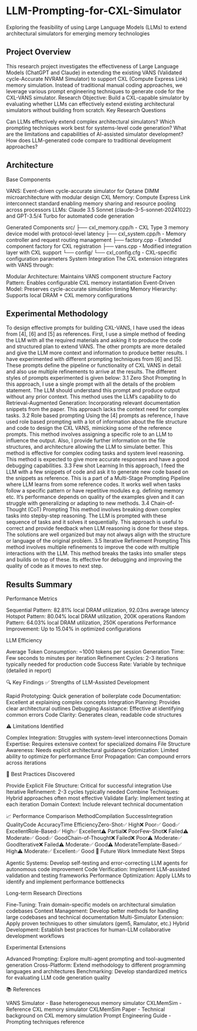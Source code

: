 ﻿# LLM-Prompting-for-CXL-Simulator
Exploring the feasibility of using Large Language Models (LLMs) to extend architectural simulators for emerging memory technologies

## Project Overview
This research project investigates the effectiveness of Large Language Models (ChatGPT and Claude) in extending the existing VANS (Validated cycle-Accurate NVRAM Simulator) to support CXL (Compute Express Link) memory simulation. Instead of traditional manual coding approaches, we leverage various prompt engineering techniques to generate code for the CXL-VANS simulator.
Research Objective: Build a CXL-capable simulator by evaluating whether LLMs can effectively extend existing architectural simulators without building from scratch.
Key Research Questions

Can LLMs effectively extend complex architectural simulators?
Which prompting techniques work best for systems-level code generation?
What are the limitations and capabilities of AI-assisted simulator development?
How does LLM-generated code compare to traditional development approaches?

## Architecture
Base Components

VANS: Event-driven cycle-accurate simulator for Optane DIMM microarchitecture with modular design
CXL Memory: Compute Express Link interconnect standard enabling memory sharing and resource pooling across processors
LLMs: Claude 3.5 Sonnet (claude-3-5-sonnet-20241022) and GPT-3.5/4 Turbo for automated code generation

Generated Components
src/
├── cxl_memory.cpp/h     - CXL Type 3 memory device model with protocol-level latency
├── cxl_system.cpp/h     - Memory controller and request routing management
├── factory.cpp          - Extended component factory for CXL registration
├── vans.cpp             - Modified integration layer with CXL support
└── config/
    └── cxl_config.cfg   - CXL-specific configuration parameters
System Integration
The CXL extension integrates with VANS through:

Modular Architecture: Maintains VANS component structure
Factory Pattern: Enables configurable CXL memory instantiation
Event-Driven Model: Preserves cycle-accurate simulation timing
Memory Hierarchy: Supports local DRAM + CXL memory configurations

## Experimental Methodology
To design effective prompts for building CXL-VANS, I
have used the ideas from [4], [6] and [5] as references. First, I
use a simple method of feeding the LLM with all the required
materials and asking it to produce the code and structured
plan to extend VANS. The other prompts are more detailed
and give the LLM more context and information to produce
better results. I have experimented with different prompting techniques from [6] and [5]. These prompts define the
pipeline or functionality of CXL VANS in detail and also use
multiple refinements to arrive at the results. The different
styles of prompts experimented is given below:
3.1 Zero Shot Prompting
In this approach, I use a single prompt with all the details
of the problem statement. The LLM should understand this
prompt and produce output without any prior context. This
method uses the LLM’s capability to do Retrieval-Augmented
Generation: Incorporating relevant documentation snippets
from the paper. This approach lacks the context need for
complex tasks.
3.2 Role based prompting
Using the [4] prompts as reference, I have used role based
prompting with a lot of information about the file structure
and code to design the CXL VANS, mimicking some of the
reference prompts. This method involves assigning a specific
role to an LLM to influence the output. Also, I provide
further information on the file structures, and architecture
allowing the LLM to simulate better. This method is effective
for complex coding tasks and system level reasoning. This
method is expected to give more accurate responses and have
a good debugging capabilities.
3.3 Few shot Learning
In this approach, I feed the LLM with a few snippets of code
and ask it to generate new code based on the snippets as
reference. This is a part of a Multi-Stage Prompting Pipeline
where LLM learns from some reference codes. It works
well when tasks follow a specific pattern or have repetitive
modules e.g. defining memory etc. It’s performance depends
on quality of the examples given and it can struggle with
generalizing or adapting to new methods.
3.4 Chain-of-Thought (CoT) Prompting
This method involves breaking down complex tasks into stepby-step reasoning. The LLM is prompted with these sequence
of tasks and it solves it sequentially. This approach is useful
to correct and provide feedback when LLM reasoning is done
for these steps. The solutions are well organized but may not
always align with the structure or language of the original
problem.
3.5 Iterative Refinement Prompting
This method involves multiple refinements to improve the
code with multiple interactions with the LLM. This method
breaks the tasks into smaller steps and builds on top of these.
Its effective for debugging and improving the quality of code
as it moves to next step.

## Results Summary
Performance Metrics

Sequential Pattern: 82.81% local DRAM utilization, 92.03ns average latency
Hotspot Pattern: 80.04% local DRAM utilization, 200K operations
Random Pattern: 64.03% local DRAM utilization, 250K operations
Performance Improvement: Up to 15.04% in optimized configurations

LLM Efficiency

Average Token Consumption: ~1000 tokens per session
Generation Time: Few seconds to minutes per iteration
Refinement Cycles: 2-3 iterations typically needed for production code
Success Rate: Variable by technique (detailed in report)



🔍 Key Findings
✅ Strengths of LLM-Assisted Development

Rapid Prototyping: Quick generation of boilerplate code
Documentation: Excellent at explaining complex concepts
Integration Planning: Provides clear architectural outlines
Debugging Assistance: Effective at identifying common errors
Code Clarity: Generates clean, readable code structures

⚠️ Limitations Identified

Complex Integration: Struggles with system-level interconnections
Domain Expertise: Requires extensive context for specialized domains
File Structure Awareness: Needs explicit architectural guidance
Optimization: Limited ability to optimize for performance
Error Propagation: Can compound errors across iterations

🎯 Best Practices Discovered

Provide Explicit File Structure: Critical for successful integration
Use Iterative Refinement: 2-3 cycles typically needed
Combine Techniques: Hybrid approaches often most effective
Validate Early: Implement testing at each iteration
Domain Context: Include relevant technical documentation

📈 Performance Comparison
MethodCompilation SuccessIntegration QualityCode AccuracyTime EfficiencyZero-Shot✅ High❌ Poor✅ Good✅ ExcellentRole-Based✅ High✅ Excellent⚠️ Partial❌ PoorFew-Shot❌ Failed⚠️ Moderate✅ Good✅ GoodChain-of-Thought❌ Failed❌ Poor⚠️ Moderate✅ GoodIterative❌ Failed⚠️ Moderate✅ Good⚠️ ModerateTemplate-Based✅ High⚠️ Moderate✅ Excellent✅ Good
🔮 Future Work
Immediate Next Steps

Agentic Systems: Develop self-testing and error-correcting LLM agents for autonomous code improvement
Code Verification: Implement LLM-assisted validation and testing frameworks
Performance Optimization: Apply LLMs to identify and implement performance bottlenecks

Long-term Research Directions

Fine-Tuning: Train domain-specific models on architectural simulation codebases
Context Management: Develop better methods for handling large codebases and technical documentation
Multi-Simulator Extension: Apply proven techniques to other simulators (gem5, Ramulator, etc.)
Hybrid Development: Establish best practices for human-LLM collaborative development workflows

Experimental Extensions

Advanced Prompting: Explore multi-agent prompting and tool-augmented generation
Cross-Platform: Extend methodology to different programming languages and architectures
Benchmarking: Develop standardized metrics for evaluating LLM code generation quality

📚 References

VANS Simulator - Base heterogeneous memory simulator
CXLMemSim - Reference CXL memory simulator
CXLMemSim Paper - Technical background on CXL memory simulation
Prompt Engineering Guide - Prompting techniques reference
